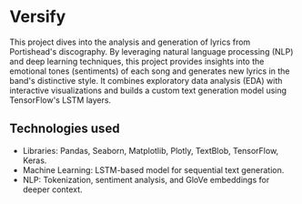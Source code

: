 # Versify
This project dives into the analysis and generation of lyrics from Portishead's discography. By leveraging natural language processing (NLP) and deep learning techniques, this project provides insights into the emotional tones (sentiments) of each song and generates new lyrics in the band's distinctive style. It combines exploratory data analysis (EDA) with interactive visualizations and builds a custom text generation model using TensorFlow's LSTM layers.

## Technologies used
- Libraries: Pandas, Seaborn, Matplotlib, Plotly, TextBlob, TensorFlow, Keras.
- Machine Learning: LSTM-based model for sequential text generation.
- NLP: Tokenization, sentiment analysis, and GloVe embeddings for deeper context.
